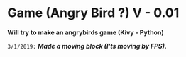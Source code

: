 # Game (Angry Bird ?) V - 0.01
**Will try to make an angrybirds game (Kivy - Python)**


`3/1/2019:`
***Made a moving block (I'ts moving by FPS).***
